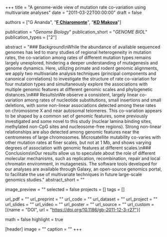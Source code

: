 +++
title = "A genome-wide view of mutation rate co-variation using multivariate analyses"
date = "2011-03-22T00:00:00"
draft = false

authors = ["G Ananda", "[__F Chiaromonte__](https://sites.psu.edu/chiaromonte)", "[__KD Makova__](http://www.bx.psu.edu/makova_lab)"]

publication = "_Genome Biology_"
publication_short = "_GENOME BIOL_"
publication_types = ["2"]

abstract = "### Background\nWhile the abundance of available sequenced genomes has led to many studies of regional heterogeneity in mutation rates, the co-variation among rates of different mutation types remains largely unexplored, hindering a deeper understanding of mutagenesis and genome dynamics. Here, utilizing primate and rodent genomic alignments, we apply two multivariate analysis techniques (principal components and canonical correlations) to investigate the structure of rate co-variation for four mutation types and simultaneously explore the associations with multiple genomic features at different genomic scales and phylogenetic distances.\n### Results\nWe observe a consistent, largely linear co-variation among rates of nucleotide substitutions, small insertions and small deletions, with some non-linear associations detected among these rates on chromosome X and near autosomal telomeres. This co-variation appears to be shaped by a common set of genomic features, some previously investigated and some novel to this study (nuclear lamina binding sites, methylated non-CpG sites and nucleosome-free regions). Strong non-linear relationships are also detected among genomic features near the centromeres of large chromosomes. Microsatellite mutability co-varies with other mutation rates at finer scales, but not at 1 Mb, and shows varying degrees of association with genomic features at different scales.\n### Conclusions\nOur results allow us to speculate about the role of different molecular mechanisms, such as replication, recombination, repair and local chromatin environment, in mutagenesis. The software tools developed for our analyses are available through Galaxy, an open-source genomics portal, to facilitate the use of multivariate techniques in future large-scale genomics studies."
abstract_short = ""

image_preview = ""
selected = false
projects = []
tags = []

url_pdf = ""
url_preprint = ""
url_code = ""
url_dataset = ""
url_project = ""
url_slides = ""
url_video = ""
url_poster = ""
url_source = ""
url_custom = [{name = "DOI", url = "https://doi.org/10.1186/gb-2011-12-3-r27"}]

math = false
highlight = true

[header]
image = ""
caption = ""
+++
